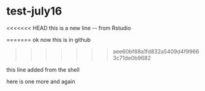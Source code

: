 # test-july16

<<<<<<< HEAD
this is a new line -- from Rstudio

=======
ok now this is in github
>>>>>>> aee60bf88a1fd832a5409d4f99663c71de0b9682

this line added from the shell

here is one more
and again

